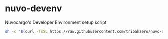 # nuvo-devenv

Nuvocargo's Developer Environment setup script

```bash
sh -c "$(curl -fsSL https://raw.githubusercontent.com/tribakzero/nuvo-devenv/main/install.sh)"
```

